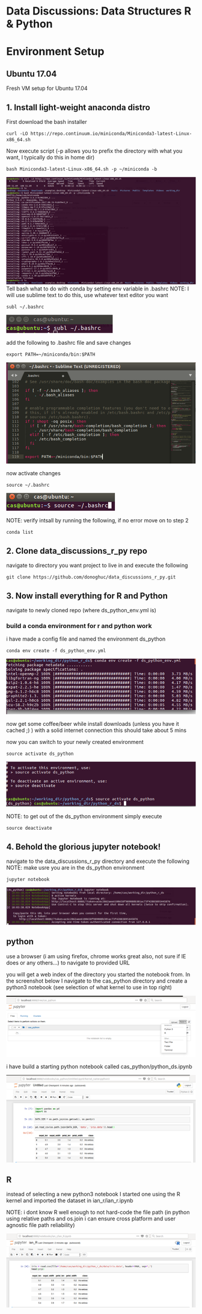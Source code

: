 # Data Discussions: Data Structures R & Python

# Environment Setup

## Ubuntu 17.04
Fresh VM setup for Ubuntu 17.04
## 1. Install light-weight anaconda distro
First download the bash installer
```
curl -LO https://repo.continuum.io/miniconda/Miniconda3-latest-Linux-x86_64.sh
```
Now execute script (-p allows you to prefix the directory with what you want, I typically do this in home dir)
```
bash Miniconda3-latest-Linux-x86_64.sh -p ~/miniconda -b
```

![download](screenshots/minconda_install.png?raw=true "download")
Tell bash what to do with conda by setting env variable in .bashrc
NOTE: I will use sublime text to do this, use whatever text editor you want
```
subl ~/.bashrc
```
![edit_bashrc](screenshots/edit_bashrc.png?raw=true "edit bash")

add the following to .bashrc file and save changes
```
export PATH=~/miniconda/bin:$PATH
```
![subl_bashrc](screenshots/subl_bashrc.png?raw=true "sublime bashrc")

now activate changes
```
source ~/.bashrc
```
![activate_bashrc](screenshots/activate_bashrc.png?raw=true "activate bashrc")

NOTE: verify intsall by running the following, if no error move on to step 2
```
conda list
```
## 2. Clone data_discussions_r_py repo
navigate to directory you want project to live in and execute the following
```
git clone https://github.com/donoghuc/data_discussions_r_py.git
```
## 3. Now install everything for R and Python
navigate to newly cloned repo (where ds_python_env.yml is)
### build a conda environment for r and python work
i have made a config file and named the environment ds_python
```
conda env create -f ds_python_env.yml
```
![build_env](screenshots/env_create.png?raw=true "build new env")

now get some coffee/beer while install downloads (unless you have it cached ;) ) with a solid internet connection this should take about 5 mins

now you can switch to your newly created environment 
```
source activate ds_python
```
![build_env](screenshots/activate_env.png?raw=true "build new env")

NOTE: to get out of the ds_python environment simply execute 
```
source deactivate
```

## 4. Behold the glorious jupyter notebook! 
navigate to the data_discussions_r_py directory and execute the following
NOTE: make usre you are in the ds_python environment 
```
jupyter notebook
```
![start_nb](screenshots/start_notebook.png?raw=true "start jupyter notebook")

## python

use a browser (i am using firefox, chrome works great also, not sure if IE does or any others...) to navigate to provided URL

you will get a web index of the directory you started the notebook from. In the screenshot below I navigate to the cas_python directory and create a python3 notebook (see selection of what kernel to use in top right)

![new_python](screenshots/start_python3.png?raw=true "new python notebook")

i have build a starting python notebook called cas_python/python_ds.ipynb

![import_iris](screenshots/python_import.png?raw=true "get data in python")

## R

instead of selecting a new python3 notebook I started one using the R kernel and imported the dataset in ian_r/ian_r.ipynb

NOTE: i dont know R well enough to not hard-code the file path (in python using relative paths and os.join i can ensure cross platform and user agnostic file path reliability)

![new_R](screenshots/r_notebook.png?raw=true "new R notebook")


